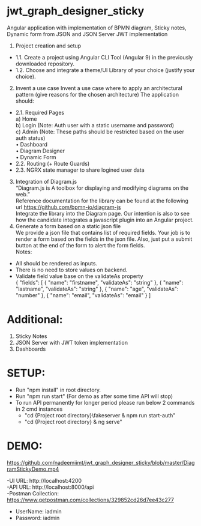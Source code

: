 # jwt_graph_designer_sticky
Angular application with implementation of BPMN diagram, Sticky notes, Dynamic form from JSON and JSON Server JWT implementation

 1. Project creation and setup 
  - 1.1. Create a project using Angular CLI Tool (Angular 9) in the previously 
downloaded repository.
  - 1.2. Choose and integrate a theme/UI Library of your choice (justify your choice).
 
2. Invent a use case
Invent a use case where to apply an architectural pattern (give reasons for the chosen 
architecture)
The application should:
- 2.1. Required Pages  
a) Home  
b) Login (Note: Auth user with a static username and password)  
c) Admin (Note: These paths should be restricted based on the user auth status)  
• Dashboard  
• Diagram Designer  
• Dynamic Form  
- 2.2. Routing (+ Route Guards)  
- 2.3. NGRX state manager to share logined user data  
3. Integration of Diagram.js  
“Diagram.js is A toolbox for displaying and modifying diagrams on the web.”  
Reference documentation for the library can be found at the following url 
https://github.com/bpmn-io/diagram-js  
Integrate the library into the Diagram page. Our intention is also to see how the 
candidate integrates a javascript plugin into an Angular project.  
4. Generate a form based on a static json file  
We provide a json file that contains list of required fields. Your job is to render a form 
based on the fields in the json file. Also, just put a submit button at the end of the 
form to alert the form fields.  
Notes:
- All should be rendered as inputs.  
- There is no need to store values on backend.  
- Validate field value base on the validateAs property  
{
"fields": [
{
"name": "firstname",
"validateAs": "string"
},
{
"name": "lastname",
"validateAs": "string"
},
{
"name": "age",
"validateAs": "number"
},
{
"name": "email",
"validateAs": "email"
}
]


# Additional:
1. Sticky Notes
2. JSON Server with JWT token implementation
3. Dashboards

# SETUP:
- Run "npm install" in root directory.
- Run "npm run start" (For demo as after some time API will stop)
- To run API permanently for longer period please run below 2 commands in 2 cmd instances
  - "cd {Project root directory}\fakeserver & npm run start-auth" 
  - "cd {Project root directory} & ng serve"

# DEMO:
https://github.com/nadeemiimt/jwt_graph_designer_sticky/blob/master/DiagramStickyDemo.mp4  

-UI URL: http://localhost:4200  
-API URL: http://localhost:8000/api  
-Postman Collection: https://www.getpostman.com/collections/329852cd26d7ee43c277  
  - UserName: iadmin
  - Password: iadmin
